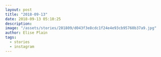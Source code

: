 ```yaml
---
layout: post
title: "2018-09-13"
date: 2018-09-13 05:10:25
description: 
image: "/assets/stories/201809/d043f3e8cdc1f24e4e93cb95760b37a9.jpg"
author: Elise Plain
tags: 
  - stories
  - instagram
---
```



<p></p>
